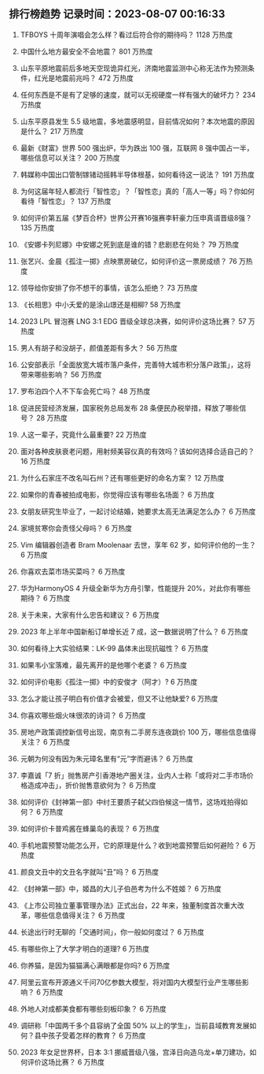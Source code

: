 
## 排行榜趋势 记录时间：2023-08-07 00:16:33
  
  1. TFBOYS 十周年演唱会怎么样？看过后符合你的期待吗？ 1128 万热度
    
  2. 中国什么地方最安全不会地震？ 801 万热度
    
  3. 山东平原地震前后多地天空现诡异红光，济南地震监测中心称无法作为预测条件，红光是地震前兆吗？ 472 万热度
    
  4. 任何东西是不是有了足够的速度，就可以无视硬度一样有强大的破坏力？ 234 万热度
    
  5. 山东平原县发生 5.5 级地震，多地震感明显，目前情况如何？本次地震的原因是什么？ 217 万热度
    
  6. 最新《财富》世界 500 强出炉，华为跌出 100 强，互联网 8 强中国占一半，哪些信息可以关注？ 200 万热度
    
  7. 韩媒称中国出口管制镓锗动摇韩半导体根基，如何看待这一说法？ 191 万热度
    
  8. 为何这届年轻人都流行「智性恋」？「智性恋」真的「高人一等」吗？你如何看待「智性恋」？ 137 万热度
    
  9. 如何评价第五届《梦百合杯》世界公开赛16强赛李轩豪力压申真谞晋级8强？ 135 万热度
    
  10. 《安娜卡列尼娜》中安娜之死到底是谁的错？悲剧悲在何处？ 79 万热度
    
  11. 张艺兴、金晨《孤注一掷》点映票房破亿，如何评价这一票房成绩？ 76 万热度
    
  12. 领导给你安排了你不想干的事情，该怎么拒绝？ 73 万热度
    
  13. 《长相思》中小夭爱的是涂山璟还是相柳? 58 万热度
    
  14. 2023 LPL 冒泡赛 LNG 3:1 EDG 晋级全球总决赛，如何评价这场比赛？ 57 万热度
    
  15. 男人有胡子和没胡子，颜值差距有多大？ 56 万热度
    
  16. 公安部表示「全面放宽大城市落户条件，完善特大城市积分落户政策」，这将带来哪些影响？ 56 万热度
    
  17. 罗布泊四个人不下车会死亡吗？ 48 万热度
    
  18. 促进民营经济发展，国家税务总局发布 28 条便民办税举措，释放了哪些信号？ 28 万热度
    
  19. 人这一辈子，究竟什么最重要? 22 万热度
    
  20. 面对各种皮肤衰老问题，用射频美容仪真的有效吗？该如何选择合适自己的？ 16 万热度
    
  21. 为什么石家庄不改名叫石州？还有哪些更好的命名方案？ 12 万热度
    
  22. 如果你的青春被拍成电影，你觉得应该有哪些名场面？ 6 万热度
    
  23. 女朋友研究生毕业了，一起讨论结婚，她要求太高无法满足怎么办？ 6 万热度
    
  24. 家境贫寒你会责怪父母吗？ 6 万热度
    
  25. Vim 编辑器创造者 Bram Moolenaar 去世，享年 62 岁，如何评价他的一生？ 6 万热度
    
  26. 你喜欢去菜市场买菜吗？ 6 万热度
    
  27. 华为HarmonyOS 4 升级全新华为方舟引擎，性能提升 20%，对此你有哪些期待？ 6 万热度
    
  28. 关于未来，大家有什么忠告和建议？ 6 万热度
    
  29. 2023 年上半年中国新船订单增长近 7 成，这一数据说明了什么？ 6 万热度
    
  30. 如何看待上大实验结果：LK-99 晶体未出现抗磁性？ 6 万热度
    
  31. 如果韦小宝落难，最先离开的是他哪个老婆？ 6 万热度
    
  32. 如何评价电影《孤注一掷》中的安俊才（阿才）? 6 万热度
    
  33. 怎么才能让孩子明白有价值才会被爱，但又不让他缺爱? 6 万热度
    
  34. 你喜欢哪些烟火味很浓的诗词？ 6 万热度
    
  35. 房地产政策调控新信号出现，南京有二手房东连夜跳价 100 万，哪些信息值得关注？ 6 万热度
    
  36. 元朝为何没有因为朱元璋名里有“元”字而避讳？ 6 万热度
    
  37. 李嘉诚「7 折」抛售房产引香港地产圈关注，业内人士称「或将对二手市场价格造成冲击」，折价抛售意欲何为？ 6 万热度
    
  38. 如何评价《封神第一部》中纣王要质子弑父四伯候这一情节，这场戏拍得如何？ 6 万热度
    
  39. 如何评价卡普鸡酱在蜂巢岛的表现？ 6 万热度
    
  40. 手机地震预警功能怎么开，它的原理是什么？收到地震预警后如何避险？ 6 万热度
    
  41. 颜良文丑中的文丑名字就叫“丑”吗？ 6 万热度
    
  42. 《封神第一部》中，姬昌的大儿子伯邑考为什么不姓姬？ 6 万热度
    
  43. 《上市公司独立董事管理办法》正式出台，22 年来，独董制度首次重大改革，哪些信息值得关注？ 6 万热度
    
  44. 长途出行时无聊的「交通时间」，你一般如何度过？ 6 万热度
    
  45. 有哪些你上了大学才明白的道理? 6 万热度
    
  46. 你养猫，是因为猫猫满心满眼都是你吗? 6 万热度
    
  47. 阿里云宣布开源通义千问70亿参数大模型，将对国内大模型行业产生哪些影响？ 6 万热度
    
  48. 外地人对成都美食都有哪些刻板印象？ 6 万热度
    
  49. 调研称「中国两千多个县容纳了全国 50% 以上的学生」，当前县域教育发展如何？县中孩子受着怎样的教育？ 6 万热度
    
  50. 2023 年女足世界杯，日本 3:1 挪威晋级八强，宫泽日向造乌龙+单刀建功，如何评价这场比赛？ 6 万热度
    